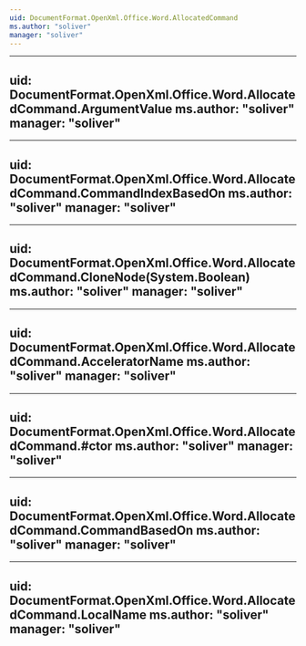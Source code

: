 ```yaml
---
uid: DocumentFormat.OpenXml.Office.Word.AllocatedCommand
ms.author: "soliver"
manager: "soliver"
---
```


---
uid: DocumentFormat.OpenXml.Office.Word.AllocatedCommand.ArgumentValue
ms.author: "soliver"
manager: "soliver"
---

---
uid: DocumentFormat.OpenXml.Office.Word.AllocatedCommand.CommandIndexBasedOn
ms.author: "soliver"
manager: "soliver"
---

---
uid: DocumentFormat.OpenXml.Office.Word.AllocatedCommand.CloneNode(System.Boolean)
ms.author: "soliver"
manager: "soliver"
---

---
uid: DocumentFormat.OpenXml.Office.Word.AllocatedCommand.AcceleratorName
ms.author: "soliver"
manager: "soliver"
---

---
uid: DocumentFormat.OpenXml.Office.Word.AllocatedCommand.#ctor
ms.author: "soliver"
manager: "soliver"
---

---
uid: DocumentFormat.OpenXml.Office.Word.AllocatedCommand.CommandBasedOn
ms.author: "soliver"
manager: "soliver"
---

---
uid: DocumentFormat.OpenXml.Office.Word.AllocatedCommand.LocalName
ms.author: "soliver"
manager: "soliver"
---
